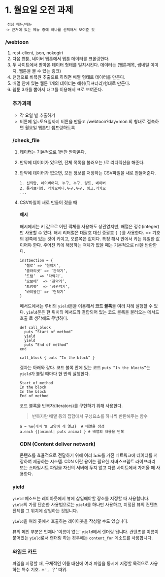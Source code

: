 # 1. 월요일 오전 과제

```
 점심 메뉴/메뉴
-> 근처에 있는 메뉴 중에 하나를 선택해서 보여준 것
```



### /webtoon

1. rest-client, json, nokogiri
2. 다음 웹툰, 네이버 웹툰에서 웹툰 데이터를 크롤링한다.
3. 두 사이트에서 받아온 데이터 형태를 일치시킨다. 데이터는 (웹툰제목, 썸네일 이미지, 웹툰을 볼 수 있는 링크)
4. 랜덤으로 비복원 추출으르 하려면 배열 형태로 데이터를 만든다.
5. 배열 안에 있는 웹툰 1개의 데이터는 해쉬(딕셔너리)형태로 만든다.
6. 웹툰 3개를 뽑아서 <table> 태그를 이용해서 표로 보여준다.



### 추가과제

- 각 요일 별 추출하기
- 버튼에 일~토요일까지 버튼을 만들고 /webtoon?day=mon 의 형태로 접속하면 월요일 웹툰만 샘프링하도록

### /check_file

1. 데이터는 기본적으로 1번만 받아온다.

2. 만약에 데이터가 있으면, 전체 목록을 불러오는 /로 리디렉션을 해준다.

3. 만약에 데이터가 없으면, 모든 정보를 저장하는 CSV파일을 새로 만들어준다.

   ~~~
   1. 신의탑, 네이버어디, 누구, 누구, 링트, 네이버
   2. 롱리브더킹, 카카오어디,누구,누구, 링크,카카오
   ...
   ~~~

   

4. CSV파일이 새로 만들어 졌을 때

   #### 해시

   해시에서는 키 값으로 어떤 객체를 사용해도 상관없지만, 배열은 정수(integer)만 사용할 수 있다.
   해시 리터럴은 대괄호 대신 중괄호 `{ }`를 사용한다. => 기호의 왼쪽에 있는 것이 키이고, 오른쪽은 값이다.
   특정 해시 안에서 키는 유일한 값이어야 한다.
   주어진 키에 해당하는 객체가 없을 때는 기본적으로 nil을 반환한다.

   ```
   instSection = {
     ‘첼로‘ => ‘현악기‘,
     ‘클라리넷‘ => ‘관악기‘,
     ‘드럼‘  => ‘타악기‘,
     ‘오보에‘  => ‘관악기‘,
     ‘트럼펫‘  => ‘금관악기‘,
     ‘바이올린‘ => ‘현악기‘
   }
   ```

    메서드에서는 루비의 `yield`문을 이용해서 **코드 블록**을 여러 차례 실행할
   수 있다. `yield`문은 현 위치의 메서드와 결합되어 있는 코드 블록을 불러오는 메서드 호출
   로 생각해도 무방하다.

   ```
   def call_block
     puts “Start of method“
     yield
     yield
     puts “End of method“
   end
   
   call_block { puts “In the block“ }
   ```

   결과는 아래와 같다. 코드 불록 안에 있는 코드 `puts “In the blocks”`는 `yield`가 불릴 때마다 한 번씩 실행한다.

   ```
   Start of method
   In the block
   In the block
   End of method
   ```

   코드 블록을 반복자(Iterators)를 구현하기 위해 사용한다.

   > 반복자란 배열 등의 집합에서 구성요소를 하나씩 반환해주는 함수

   ```
   a = %w{개미 벌 고양이 개 엘크}  # 배열을 생성
   a.each {|animal| puts animal } # 배열의 내용을 반복
   ```

   ### CDN (Content deliver network)

   콘텐츠를 효율적으로 전달하기 위해 여러 노드를 가진 네트워크에 데이터를 저장하여 제공하는 시스템. CDN 이란 용어는 필요한 자바스크립트 라이브러리 또는 스타일시트 파일을 자신의 서버에 두지 않고 다른 사이트에서 가져올 때 사용한다. 

### yield

`yield` 메소드는 레이아웃에서 뷰에 삽입해야할 장소를 지정할 때 사용합니다. `yield`의 가장 단순한 사용법으로는 `yield`를 하나만 사용하고, 지정된 뷰의 컨텐츠 전체를 그 위치에 삽입하는 것입니다.

`yield`을 여러 곳에서 호출하는 레이아웃을 작성할 수도 있습니다.

뷰의 메인 부분은 언제나 '이름이 없는' `yield`에서 랜더링 됩니다. 컨텐츠를 이름이 붙어있는 `yield`로서 랜더링 하는 경우에는 `content_for` 메소드를 사용합니다.

### 와일드 카드

파일을 지정할 때, 구체적인 이름 대신에 여러 파일을 동시에 지정할 목적으로 사용하는 특수 기호. `＊', `？' 따위. 

